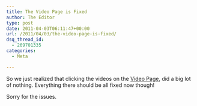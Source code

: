 ```yaml
---
title: The Video Page is Fixed
author: The Editor
type: post
date: 2011-04-03T06:11:47+00:00
url: /2011/04/03/the-video-page-is-fixed/
dsq_thread_id:
  - 269701335
categories:
  - Meta

---
```

So we just realized that clicking the videos on the <a href="http://punchingkitty.com/video" target="_blank">Video Page</a>, did a big lot of nothing. Everything there should be all fixed now though!

Sorry for the issues.
